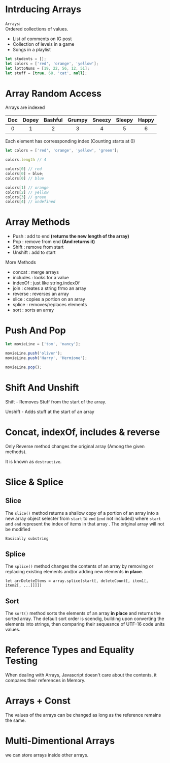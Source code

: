 # Intrducing Arrays

`Arrays`:  
Ordered collections of values. 
- List of comments on IG post
- Collection of levels in a game
- Songs in a playlist

```javascript
let students = [];
let colors = ['red', 'orange', 'yellow'];
let lottoNums = [19, 22, 56, 12, 51];
let stuff = [true, 68, 'cat', null];
```

# Array Random Access

Arrays are indexed

|  Doc  | Dopey | Bashful | Grumpy | Sneezy | Sleepy | Happy |
| :---: | :---: | :-----: | :----: | :----: | :----: | :---: |
|   0   |   1   |    2    |   3    |   4    |   5    |   6   |
  
Each element has corressponding index (Counting starts at 0)

```javascript
let colors = ['red', 'orange', 'yellow', 'green'];

colors.length // 4

colors[0] // red
colors[0] = blue;
colors[0] // blue

colors[1] // orange
colors[2] // yellow
colors[3] // green
colors[4] // undefined
```

# Array Methods

- Push : add to end **(returns the new length of the array)**
- Pop : remove from end **(And returns it)**
- Shift : remove from start
- Unshift : add to start

More Methods
- concat : merge arrays
- includes : looks for a value
- indexOf : just like string.indexOf
- join : creates a string frmo an array
- reverse : reverses an array 
- slice : copies a portion on an array 
- splice : removes/replaces elements
- sort : sorts an array 

# Push And Pop

```javascript
let movieLine = ['tom', 'nancy'];

movieLine.push('oliver');
movieLine.push('Harry', 'Hermione');

movieLine.pop();
```

# Shift And Unshift

Shift - Removes Stuff from the start of the array.  
  
Unshift - Adds stuff at the start of an array

# Concat, indexOf, includes & reverse

Only Reverse method changes the original array (Among the given methods).   
  
It is known as `destructive`.

# Slice & Splice

## Slice 

The `slice()` method returns a shallow copy of a portion of an array into a new array object selecter from `start` to `end` (`end` not included) where `start` and `end` represent the index of items in that array . The original array will not be modified
  
`Basically substring`

## Splice

The `splice()` method changes the contents of an array by removing or replacing existing elements and/or adding new elements **in place**.

```
let arrDeleteItems = array.splice(start[, deleteCount[, item1[, item2[, ...]]]])
```

## Sort

The `sort()` method sorts the elements of an array **in place** and returns the sorted array. The default sort order is scendig, building upon converting the elements into strings, then comparing their sequesnce of UTF-16 code units values.

# Reference Types and Equality Testing


When dealing with Arrays, Javascript doesn't care about the contents, it compares their references in Memory.

# Arrays + Const

The values of the arrays can be changed as long as the reference remains the same.

# Multi-Dimentional Arrays

we can store arrays inside other arrays.